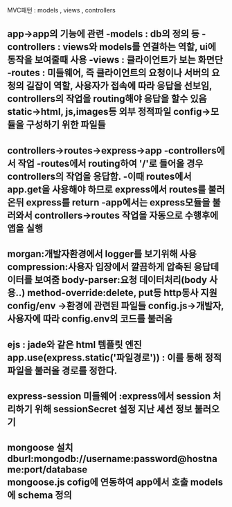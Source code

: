 MVC패턴 : models , views , controllers

app->app의 기능에 관련
-models : db의 정의 등
-controllers : views와 models를 연결하는 역할, ui에 동작을 보여줄때 사용
-views : 클라이언트가 보는 화면단
-routes : 미들웨어, 즉 클라이언트의 요청이나 서버의 요청의 길잡이 역할, 사용자가 접속에 따라 응답을 선보임, controllers의 작업을 routing해야 응답을 할수 있음
static->html, js,images등 외부 정적파일
config->모듈을 구성하기 위한 파일들
-------------------------------------------
controllers->routes->express->app
-controllers에서 작업
-routes에서 routing하여 '/'로 들어올 경우 controllers의 작업을 응답함.
-이때 routes에서 app.get을 사용해야 하므로 express에서 routes를 불러온뒤 express를 return
-app에서는 express모듈을 불러와서 controllers->routes 작업을 자동으로 수행후에 앱을 실행
-------------------------------------------
morgan:개발자환경에서 logger를 보기위해 사용
compression:사용자 입장에서 깔끔하게 압축된 응답데이터를 보여줌
body-parser:요청 데이터처리(body 사용..)
method-override:delete, put등 http동사 지원
config/env ->환경에 관련된 파일들
config.js->개발자, 사용자에 따라 config.env의 코드를 불러옴
-------------------------------------------
ejs : jade와 같은 html 템플릿 엔진
app.use(express.static('파일경로')) : 이를 통해 정적파일을 불러올 경로를 정한다.
-------------------------------------------
express-session 미들웨어 :express에서 session 처리하기 위해
sessionSecret 설정
지난 세션 정보 불러오기
-------------------------------------------
mongoose 설치
dburl:mongodb://username:password@hostname:port/database  
mongoose.js cofig에 연동하여 app에서 호출
models에 schema 정의
-------------------------------------------
